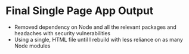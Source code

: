 # Final Single Page App Output

* Removed dependency on Node and all the relevant packages and headaches with security vulnerabilities
* Using a single, HTML file until I rebuild with less reliance on as many Node modules
